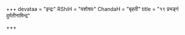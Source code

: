 +++
devataa = "इन्द्रः"
RShiH = "वशोश्व्यः"
ChandaH = "बृहती"
title = "१९ प्रभङ्गं दुर्मतीनामिन्द्र"

+++
